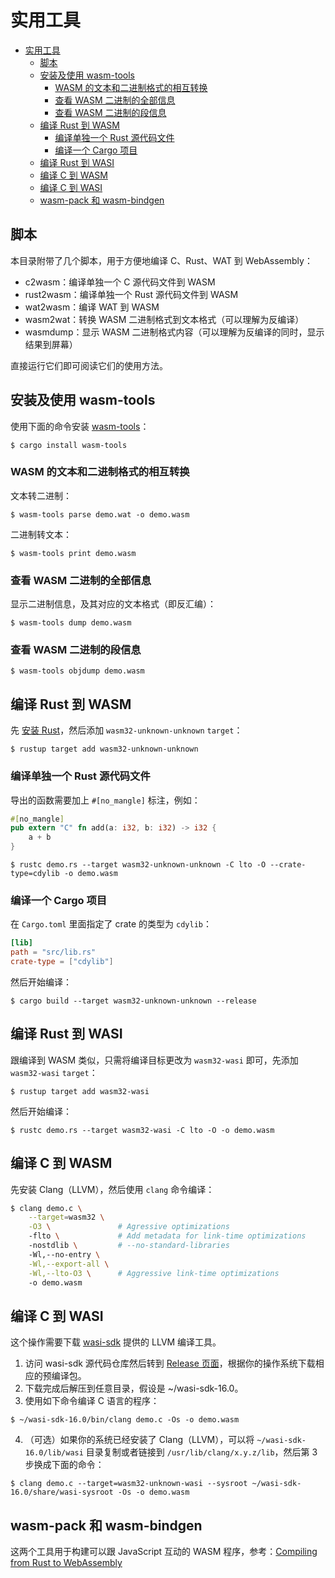# 实用工具

<!-- @import "[TOC]" {cmd="toc" depthFrom=1 depthTo=6 orderedList=false} -->

<!-- code_chunk_output -->

- [实用工具](#实用工具)
  - [脚本](#脚本)
  - [安装及使用 wasm-tools](#安装及使用-wasm-tools)
    - [WASM 的文本和二进制格式的相互转换](#wasm-的文本和二进制格式的相互转换)
    - [查看 WASM 二进制的全部信息](#查看-wasm-二进制的全部信息)
    - [查看 WASM 二进制的段信息](#查看-wasm-二进制的段信息)
  - [编译 Rust 到 WASM](#编译-rust-到-wasm)
    - [编译单独一个 Rust 源代码文件](#编译单独一个-rust-源代码文件)
    - [编译一个 Cargo 项目](#编译一个-cargo-项目)
  - [编译 Rust 到 WASI](#编译-rust-到-wasi)
  - [编译 C 到 WASM](#编译-c-到-wasm)
  - [编译 C 到 WASI](#编译-c-到-wasi)
  - [wasm-pack 和 wasm-bindgen](#wasm-pack-和-wasm-bindgen)

<!-- /code_chunk_output -->

## 脚本

本目录附带了几个脚本，用于方便地编译 C、Rust、WAT 到 WebAssembly：

- c2wasm：编译单独一个 C 源代码文件到 WASM
- rust2wasm：编译单独一个 Rust 源代码文件到 WASM
- wat2wasm：编译 WAT 到 WASM
- wasm2wat：转换 WASM 二进制格式到文本格式（可以理解为反编译）
- wasmdump：显示 WASM 二进制格式内容（可以理解为反编译的同时，显示结果到屏幕）

直接运行它们即可阅读它们的使用方法。

## 安装及使用 wasm-tools

使用下面的命令安装 [wasm-tools](https://github.com/bytecodealliance/wasm-tools)：

`$ cargo install wasm-tools`

### WASM 的文本和二进制格式的相互转换

文本转二进制：

`$ wasm-tools parse demo.wat -o demo.wasm`

二进制转文本：

`$ wasm-tools print demo.wasm`

### 查看 WASM 二进制的全部信息

显示二进制信息，及其对应的文本格式（即反汇编）：

`$ wasm-tools dump demo.wasm`

### 查看 WASM 二进制的段信息

`$ wasm-tools objdump demo.wasm`

## 编译 Rust 到 WASM

先 [安装 Rust](https://www.rust-lang.org/tools/install)，然后添加 `wasm32-unknown-unknown` `target`：

`$ rustup target add wasm32-unknown-unknown`

### 编译单独一个 Rust 源代码文件

导出的函数需要加上 `#[no_mangle]` 标注，例如：

```rust
#[no_mangle]
pub extern "C" fn add(a: i32, b: i32) -> i32 {
    a + b
}
```

`$ rustc demo.rs --target wasm32-unknown-unknown -C lto -O --crate-type=cdylib -o demo.wasm`

### 编译一个 Cargo 项目

在 `Cargo.toml` 里面指定了 crate 的类型为 `cdylib`：

```toml
[lib]
path = "src/lib.rs"
crate-type = ["cdylib"]
```

然后开始编译：

`$ cargo build --target wasm32-unknown-unknown --release`

## 编译 Rust 到 WASI

跟编译到 WASM 类似，只需将编译目标更改为 `wasm32-wasi` 即可，先添加 `wasm32-wasi` `target`：

`$ rustup target add wasm32-wasi`

然后开始编译：

`$ rustc demo.rs --target wasm32-wasi -C lto -O -o demo.wasm`

## 编译 C 到 WASM

先安装 Clang（LLVM），然后使用 `clang` 命令编译：

```bash
$ clang demo.c \
    --target=wasm32 \
    -O3 \               # Agressive optimizations
    -flto \             # Add metadata for link-time optimizations
    -nostdlib \         # --no-standard-libraries
    -Wl,--no-entry \
    -Wl,--export-all \
    -Wl,--lto-O3 \      # Aggressive link-time optimizations
    -o demo.wasm
```

## 编译 C 到 WASI

这个操作需要下载 [wasi-sdk](https://github.com/WebAssembly/wasi-sdk) 提供的 LLVM 编译工具。

1. 访问 wasi-sdk 源代码仓库然后转到 [Release 页面](https://github.com/WebAssembly/wasi-sdk/releases)，根据你的操作系统下载相应的预编译包。
2. 下载完成后解压到任意目录，假设是 ~/wasi-sdk-16.0。
3. 使用如下命令编译 C 语言的程序：

`$ ~/wasi-sdk-16.0/bin/clang demo.c -Os -o demo.wasm`

4. （可选）如果你的系统已经安装了 Clang（LLVM），可以将 `~/wasi-sdk-16.0/lib/wasi` 目录复制或者链接到 `/usr/lib/clang/x.y.z/lib`，然后第 3 步换成下面的命令：

`$ clang demo.c --target=wasm32-unknown-wasi --sysroot ~/wasi-sdk-16.0/share/wasi-sysroot -Os -o demo.wasm`

## wasm-pack 和 wasm-bindgen

这两个工具用于构建可以跟 JavaScript 互动的 WASM 程序，参考：[Compiling from Rust to WebAssembly](https://developer.mozilla.org/en-US/docs/WebAssembly/Rust_to_wasm)
